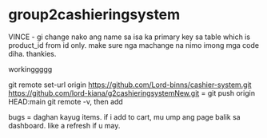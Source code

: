 # group2cashieringsystem

VINCE - gi change nako ang name sa isa ka primary key sa table which is product_id from id only. make sure nga machange na nimo imong mga code diha. thankies.


workinggggg

git remote set-url origin https://github.com/Lord-binns/cashier-system.git
https://github.com/lord-kiana/g2cashieringsystemNew.git = git push origin HEAD:main
git remote -v, then add

bugs = daghan kayug  items. if i add to cart, mu ump ang page balik sa dashboard. like a refresh if u may.
